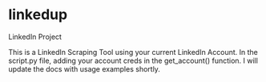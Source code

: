 # linkedup
LinkedIn Project

This is a LinkedIn Scraping Tool using your current LinkedIn Account.
In the script.py file, adding your account creds in the get_account() function. 
I will update the docs with usage examples shortly.
